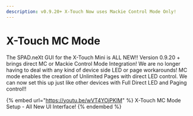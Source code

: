 ```yaml
---
description: v0.9.20+ X-Touch Now uses Mackie Control Mode Only!
---
```


# X-Touch MC Mode

The SPAD.neXt GUI for the X-Touch Mini is ALL NEW!! Version 0.9.20 + brings direct MC or Mackie Control Mode Integration! We are no longer having to deal with any kind of device side LED or page workarounds! MC mode enables the creation of Unlimited Pages with direct LED control. We can now set this up just like other devices with Full Direct LED and Paging control!!&#x20;

{% embed url="https://youtu.be/wVT4YOjPKlM" %}
X-Touch MC Mode Setup - All New UI Interface!
{% endembed %}

